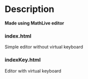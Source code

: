 # Description

**Made using MathLive editor**

### index.html
Simple editor without virtual keyboard

### indexKey.html
Editor with virtual keyboard

